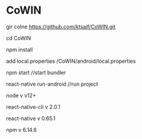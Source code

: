 # CoWIN
gir colne https://github.com/ktsaif/CoWIN.git

cd CoWIN

npm install

add local.properties  /CoWIN/android/local.properties

npm start //start bundler

react-native run-android //run project


node v v12+

react-native-cli v 2.0.1

react-native v 0.65.1

npm v 6.14.6
